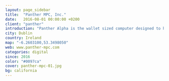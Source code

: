 ```yaml
---
layout: page_sidebar
title:  "Panther MPC, Inc."
date:   2016-08-01 00:00:00 +0200
client: "panther"
introduction: "Panther Alpha is the wallet sized computer designed to help protect yourself from internet surveillance, censoring, malware and spying corporations without compromising usability. Our open source operating system Panther OS is reliable, easy to use and backdoor free."
city: Dublin
country: Ireland
map: "-6.2603100,53.3498050"
web: www.panther-mpc.com
categories: digital
since: 2016
color: "#0097ca"
cover: panther-mpc-01.jpg
bg: california
---
```

